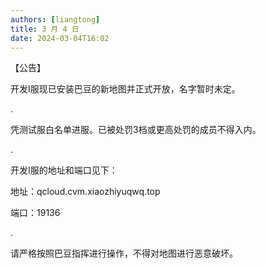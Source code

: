 ```yaml
---
authors: [liangtong]
title: 3 月 4 日
date: 2024-03-04T16:02
---
```


【公告】

开发I服现已安装巴豆的新地图并正式开放，名字暂时未定。

.

凭测试服白名单进服。已被处罚3档或更高处罚的成员不得入内。

.

开发I服的地址和端口见下：

地址：qcloud.cvm.xiaozhiyuqwq.top

端口：19136

.

请严格按照巴豆指挥进行操作，不得对地图进行恶意破坏。
